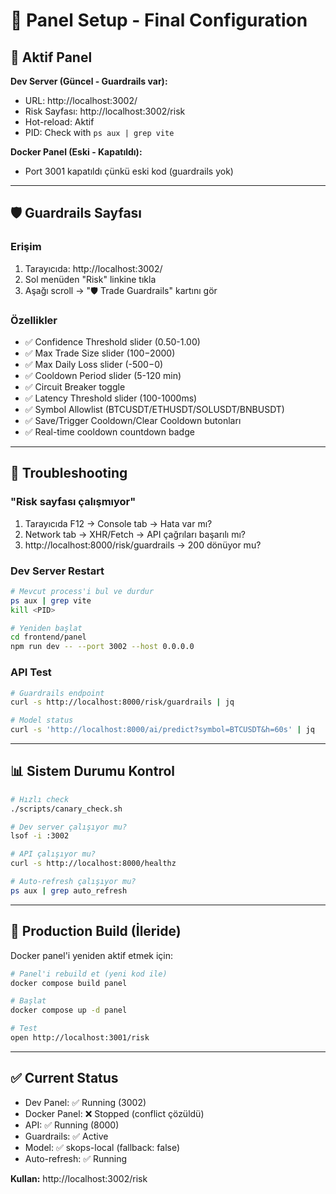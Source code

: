 # 🎯 Panel Setup - Final Configuration

## 📍 Aktif Panel

**Dev Server (Güncel - Guardrails var):**

- URL: http://localhost:3002/
- Risk Sayfası: http://localhost:3002/risk
- Hot-reload: Aktif
- PID: Check with `ps aux | grep vite`

**Docker Panel (Eski - Kapatıldı):**

- Port 3001 kapatıldı çünkü eski kod (guardrails yok)

---

## 🛡️ Guardrails Sayfası

### Erişim

1. Tarayıcıda: http://localhost:3002/
2. Sol menüden "Risk" linkine tıkla
3. Aşağı scroll → "🛡️ Trade Guardrails" kartını gör

### Özellikler

- ✅ Confidence Threshold slider (0.50-1.00)
- ✅ Max Trade Size slider ($100-$2000)
- ✅ Max Daily Loss slider (-$500-$0)
- ✅ Cooldown Period slider (5-120 min)
- ✅ Circuit Breaker toggle
- ✅ Latency Threshold slider (100-1000ms)
- ✅ Symbol Allowlist (BTCUSDT/ETHUSDT/SOLUSDT/BNBUSDT)
- ✅ Save/Trigger Cooldown/Clear Cooldown butonları
- ✅ Real-time cooldown countdown badge

---

## 🔧 Troubleshooting

### "Risk sayfası çalışmıyor"

1. Tarayıcıda F12 → Console tab → Hata var mı?
2. Network tab → XHR/Fetch → API çağrıları başarılı mı?
3. http://localhost:8000/risk/guardrails → 200 dönüyor mu?

### Dev Server Restart

```bash
# Mevcut process'i bul ve durdur
ps aux | grep vite
kill <PID>

# Yeniden başlat
cd frontend/panel
npm run dev -- --port 3002 --host 0.0.0.0
```

### API Test

```bash
# Guardrails endpoint
curl -s http://localhost:8000/risk/guardrails | jq

# Model status
curl -s 'http://localhost:8000/ai/predict?symbol=BTCUSDT&h=60s' | jq
```

---

## 📊 Sistem Durumu Kontrol

```bash
# Hızlı check
./scripts/canary_check.sh

# Dev server çalışıyor mu?
lsof -i :3002

# API çalışıyor mu?
curl -s http://localhost:8000/healthz

# Auto-refresh çalışıyor mu?
ps aux | grep auto_refresh
```

---

## 🚀 Production Build (İleride)

Docker panel'i yeniden aktif etmek için:

```bash
# Panel'i rebuild et (yeni kod ile)
docker compose build panel

# Başlat
docker compose up -d panel

# Test
open http://localhost:3001/risk
```

---

## ✅ Current Status

- Dev Panel: ✅ Running (3002)
- Docker Panel: ❌ Stopped (conflict çözüldü)
- API: ✅ Running (8000)
- Guardrails: ✅ Active
- Model: ✅ skops-local (fallback: false)
- Auto-refresh: ✅ Running

**Kullan:** http://localhost:3002/risk
